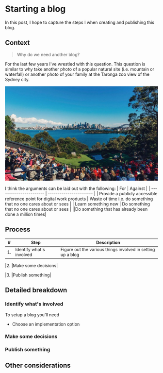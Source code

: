 # Starting a blog

In this post, I hope to capture the steps I when creating and publishing this blog.

## Context

> Why do we need another blog?

For the last few years I've wrestled with this question. This question is similar to why take another photo of a popular natural site (i.e. mountain or waterfall) or another photo of your family at the Taronga zoo view of the Sydney city.

![Photo of Taronga Zoo view](../_images/Taronga_zoo_view.jpg)

I think the arguments can be laid out with the following:
| For | Against |
| ----------------------- | ----------------------- |
| Provide a publicly accessible reference point for digital work products | Waste of time i.e. do something that no one cares about or sees |
| Learn something new | Do something that no one cares about or sees |
||Do something that has already been done a million times|


## Process

| # | Step | Description|
| ----------------------- | ----------------------- |----------------------- |
|1.|Identify what's involved| Figure out the various things involved in setting up a blog

|2. |Make some decisions|

|3. |Publish something|

## Detailed breakdown

### Identify what's involved
To setup a blog you'll need
- Choose an implementation option


### Make some decisions

### Publish something

## Other considerations